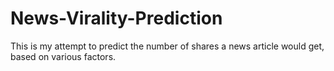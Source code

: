 # News-Virality-Prediction
This is my attempt to predict the number of shares a news article would get, based on various factors.
